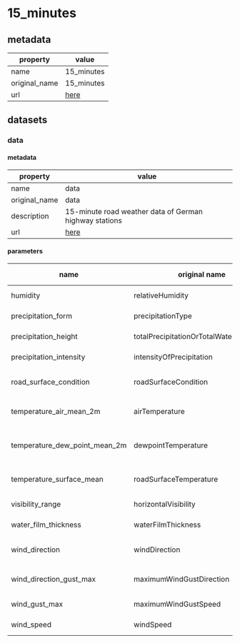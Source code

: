 # 15_minutes

## metadata

| property      | value                                                                          |
|---------------|--------------------------------------------------------------------------------|
| name          | 15_minutes                                                                     |
| original_name | 15_minutes                                                                     |
| url           | [here](https://opendata.dwd.de/weather/weather_reports/road_weather_stations/) |

## datasets

### data

#### metadata

| property      | value                                                                          |
|---------------|--------------------------------------------------------------------------------|
| name          | data                                                                           |
| original_name | data                                                                           |
| description   | 15-minute road weather data of German highway stations                         |
| url           | [here](https://opendata.dwd.de/weather/weather_reports/road_weather_stations/) |

#### parameters

| name                          | original name                            | description                      | unit   | original unit | constraints       |
|-------------------------------|------------------------------------------|----------------------------------|--------|---------------|-------------------|
| humidity                      | relativeHumidity                         | mean humidity                    | %      | %             | \geq{0},\leq{100} |
| precipitation_form            | precipitationType                        | form of precipitation            | None   | None          | None              |
| precipitation_height          | totalPrecipitationOrTotalWaterEquivalent | precipitation height             | kg\m^2 | mm            | \geq{0}           |
| precipitation_intensity       | intensityOfPrecipitation                 | precipitation intensity          | mm/s   | mm/s          | \geq{0}           |
| road_surface_condition        | roadSurfaceCondition                     | road surface condition           | None   | None          | None              |
| temperature_air_mean_2m       | airTemperature                           | mean air temperature in 2m       | K      | K             | None              |
| temperature_dew_point_mean_2m | dewpointTemperature                      | mean dew point temperature in 2m | K      | K             | None              |
| temperature_surface_mean      | roadSurfaceTemperature                   | road surface temperature         | K      | K             | None              |
| visibility_range              | horizontalVisibility                     | visibility range                 | m      | m             | \geq{0}           |
| water_film_thickness          | waterFilmThickness                       | thickness of water film          | m      | cm            | \geq{0}           |
| wind_direction                | windDirection                            | mean direction of wind           | °      | °             | \geq{0},\leq{360} |
| wind_direction_gust_max       | maximumWindGustDirection                 | direction of maximum wind gust   | °      | °             | \geq{0},\leq{360} |
| wind_gust_max                 | maximumWindGustSpeed                     | maximum wind gust                | m/s    | m/s           | \geq{0}           |
| wind_speed                    | windSpeed                                | mean wind speed                  | m/s    | m/s           | \geq{0}           |
